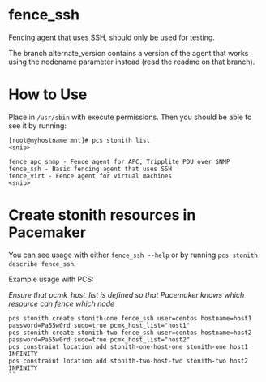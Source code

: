 # fence_ssh
Fencing agent that uses SSH, should only be used for testing.

The branch alternate_version contains a version of the agent that works using the nodename parameter instead (read the readme on that branch).

# How to Use
Place in `/usr/sbin` with execute permissions. Then you should be able to see it by running:

```
[root@myhostname mnt]# pcs stonith list
<snip>

fence_apc_snmp - Fence agent for APC, Tripplite PDU over SNMP
fence_ssh - Basic fencing agent that uses SSH
fence_virt - Fence agent for virtual machines
<snip>
```

# Create stonith resources in Pacemaker

You can see usage with either `fence_ssh --help` or by running `pcs stonith describe fence_ssh`.

Example usage with PCS:

_Ensure that pcmk_host_list is defined so that Pacemaker knows which resource can fence which node_

```
pcs stonith create stonith-one fence_ssh user=centos hostname=host1 password=Pa55w0rd sudo=true pcmk_host_list="host1"
pcs stonith create stonith-two fence_ssh user=centos hostname=host2 password=Pa55w0rd sudo=true pcmk_host_list="host2"
pcs constraint location add stonith-one-host-one stonith-one host1 INFINITY
pcs constraint location add stonith-two-host-two stonith-two host2 INFINITY
``